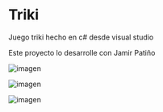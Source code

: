 # Triki

Juego triki hecho en c# desde visual studio

Este proyecto lo desarrolle con Jamir Patiño

![imagen](https://res.cloudinary.com/drbotbbjb/image/upload/v1653826571/Screenshot_140_ocaahk.png)

![imagen](https://res.cloudinary.com/drbotbbjb/image/upload/v1653826570/Screenshot_141_f753tl.png)

![imagen](https://res.cloudinary.com/drbotbbjb/image/upload/v1653826750/Screenshot_142_en2s8l.png)

